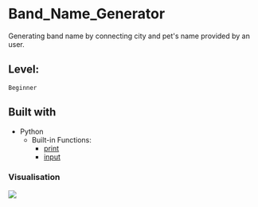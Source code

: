 # Band_Name_Generator

Generating band name by connecting city and pet's name provided by an user.

## Level:
    Beginner

## Built with
* Python
    - Built-in Functions:
        - [print](https://docs.python.org/3/library/functions.html#print)
        - [input](https://docs.python.org/3/library/functions.html#input)

### Visualisation

![](#1.gif)
